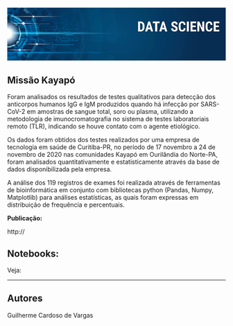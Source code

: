 <p align="center">
  <img src="/banner.png" >
</p>

## **Missão Kayapó**

Foram analisados os resultados de testes qualitativos para detecção dos anticorpos humanos IgG e IgM produzidos quando há infecção por SARS-CoV-2 em amostras de sangue total, soro ou plasma, utilizando a metodologia de imunocromatografia no sistema de testes laboratoriais remoto (TLR), indicando se houve contato com o agente etiológico.

Os dados foram obtidos dos testes realizados por uma empresa de tecnologia em saúde de Curitiba-PR, no período de 17 novembro a 24 de novembro de 2020 nas comunidades Kayapó em Ourilândia do Norte-PA, foram analisados quantitativamente e estatisticamente através da base de dados disponibilizada pela empresa.
  
A análise dos 119 registros de exames foi realizada através de ferramentas de bioinformática em conjunto com bibliotecas python (Pandas, Numpy, Matplotlib) para análises estatísticas, as quais foram expressas em distribuição de frequência e percentuais.


**Publicação:** 

http://

## Notebooks:
Veja:

* **


## Autores
Guilherme Cardoso de Vargas
